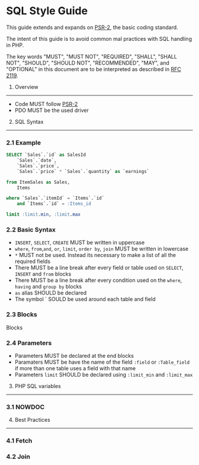 SQL Style Guide
===============

This guide extends and expands on [PSR-2][], the basic coding standard.

The intent of this guide is to avoid common mal practices with SQL handling in PHP.

The key words "MUST", "MUST NOT", "REQUIRED", "SHALL", "SHALL NOT", "SHOULD",
"SHOULD NOT", "RECOMMENDED", "MAY", and "OPTIONAL" in this document are to be
interpreted as described in [RFC 2119][].

[RFC 2119]: http://www.ietf.org/rfc/rfc2119.txt
[PSR-2]: https://github.com/php-fig/fig-standards/blob/master/accepted/PSR-2-coding-style-guide.md

1. Overview
-----------

- Code MUST follow [PSR-2][]
- PDO MUST be the used driver

2. SQL Syntax
--------------

### 2.1 Example

```SQL
SELECT `Sales`.`id` as SalesId
    `Sales`.`date`,
    `Sales`.`price`,
    `Sales`.`price` * `Sales`.`quantity` as `earnings`

from ItemSales as Sales,
    Items

where `Sales`.`itemId` = `Items`.`id`
    and `Items`.`id` = :Items_id

limit :limit.min, :limit.max
```

### 2.2 Basic Syntax

- `INSERT`, `SELECT`, `CREATE` MUST be written in uppercase
- `where`, `from`,`and`, `or`, `limit`, `order by`, `join` MUST be written in lowercase
- `*` MUST not be used. Instead its necessary to make a list of all the required fields
- There MUST be a line break after every field or table used on `SELECT`, `INSERT` and `from` blocks
- There MUST be a line break after every condition used on the `where`, `having` and `group by` blocks
- `as` alias SHOULD be declared
- The symbol ` SOULD be used around each table and field

### 2.3 Blocks

Blocks 


### 2.4 Parameters

- Parameters MUST be declared at the end blocks
- Paramaters MUST be have the name of the field `:field` or `:Table_field` if more than one table uses a field with that name
- Parameters `limit` SHOULD be declared using `:limit_min` and `:limit_max`

3. PHP SQL variables
--------------------


### 3.1 NOWDOC

4. Best Practices
-----------------

### 4.1 Fetch

### 4.2 Join
